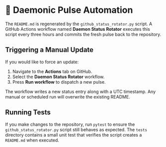 # 🔄 Daemonic Pulse Automation

The `README.md` is regenerated by the `github_status_rotator.py` script. A GitHub
Actions workflow named **Daemon Status Rotator** executes this script every
three hours and commits the fresh pulse back to the repository.

## Triggering a Manual Update

If you would like to force an update:

1. Navigate to the **Actions** tab on GitHub.
2. Select the **Daemon Status Rotator** workflow.
3. Press **Run workflow** to dispatch a new pulse.

The workflow writes a new status entry along with a UTC timestamp. Any manual or
scheduled run will overwrite the existing README.

## Running Tests

If you make changes to the repository, run `pytest` to ensure the
`github_status_rotator.py` script still behaves as expected. The
`tests` directory contains a small unit test that verifies the script
creates a `README.md` when executed.
